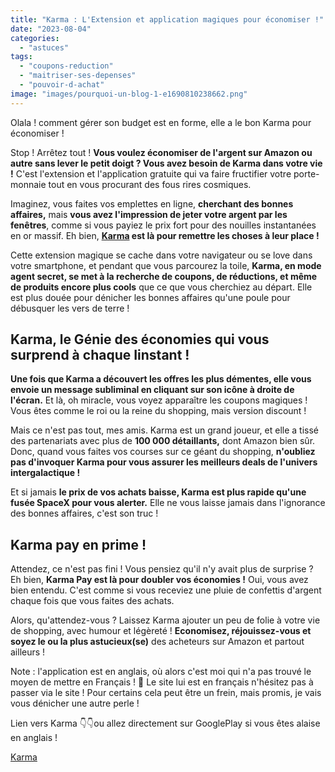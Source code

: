 ```yaml
---
title: "Karma : L'Extension et application magiques pour économiser !"
date: "2023-08-04"
categories: 
  - "astuces"
tags: 
  - "coupons-reduction"
  - "maitriser-ses-depenses"
  - "pouvoir-d-achat"
image: "images/pourquoi-un-blog-1-e1690810238662.png"
---
```


Olala ! comment gérer son budget est en forme, elle a le bon Karma pour économiser !

Stop ! Arrêtez tout ! **Vous voulez économiser de l'argent sur Amazon ou autre sans lever le petit doigt ? Vous avez besoin de Karma dans votre vie !** C'est l'extension et l'application gratuite qui va faire fructifier votre porte-monnaie tout en vous procurant des fous rires cosmiques.

Imaginez, vous faites vos emplettes en ligne, **cherchant des bonnes affaires,** mais **vous avez l'impression de jeter votre argent par les fenêtres**, comme si vous payiez le prix fort pour des nouilles instantanées en or massif. Eh bien, **[Karma](https://www.karmanow.com/lp/155/?utm_medium=performance&utm_source=TwitterPPC&utm_campaign=Kr_Twitter_Desktop_FR_AL_AG_1865_LP155_AmazonPostFRKaren_2707&twclid=22ujgeur5y7b8ym6k7cc9t4dlf "Karma") est là pour remettre les choses à leur place !**

Cette extension magique se cache dans votre navigateur ou se love dans votre smartphone, et pendant que vous parcourez la toile, **Karma, en mode agent secret, se met à la recherche de coupons, de réductions, et même de produits encore plus cools** que ce que vous cherchiez au départ. Elle est plus douée pour dénicher les bonnes affaires qu'une poule pour débusquer les vers de terre !

## Karma, le Génie des économies qui vous surprend à chaque Iinstant !

**Une fois que Karma a découvert les offres les plus démentes, elle vous envoie un message subliminal en cliquant sur son icône à droite de l'écran.** Et là, oh miracle, vous voyez apparaître les coupons magiques ! Vous êtes comme le roi ou la reine du shopping, mais version discount !

Mais ce n'est pas tout, mes amis. Karma est un grand joueur, et elle a tissé des partenariats avec plus de **100 000 détaillants,** dont Amazon bien sûr. Donc, quand vous faites vos courses sur ce géant du shopping, **n'oubliez pas d'invoquer Karma pour vous assurer les meilleurs deals de l'univers intergalactique !**

Et si jamais **le prix de vos achats baisse, Karma est plus rapide qu'une fusée SpaceX pour vous alerter.** Elle ne vous laisse jamais dans l'ignorance des bonnes affaires, c'est son truc !

## Karma pay en prime !

Attendez, ce n'est pas fini ! Vous pensiez qu'il n'y avait plus de surprise ? Eh bien, **Karma Pay est là pour doubler vos économies !** Oui, vous avez bien entendu. C'est comme si vous receviez une pluie de confettis d'argent chaque fois que vous faites des achats.

Alors, qu'attendez-vous ? Laissez Karma ajouter un peu de folie à votre vie de shopping, avec humour et légèreté ! **Economisez, réjouissez-vous et soyez le ou la plus astucieux(se)** des acheteurs sur Amazon et partout ailleurs !

Note : l'application est en anglais, où alors c'est moi qui n'a pas trouvé le moyen de mettre en Français ! 🤔 Le site lui est en français n'hésitez pas à passer via le site ! Pour certains cela peut être un frein, mais promis, je vais vous dénicher une autre perle !

Lien vers Karma 👇👇ou allez directement sur GooglePlay si vous êtes alaise en anglais !

[Karma](https://www.karmanow.com/lp/155/?utm_medium=performance&utm_source=TwitterPPC&utm_campaign=Kr_Twitter_Desktop_FR_AL_AG_1865_LP155_AmazonPostFRKaren_2707&twclid=22ujgeur5y7b8ym6k7cc9t4dlf)
